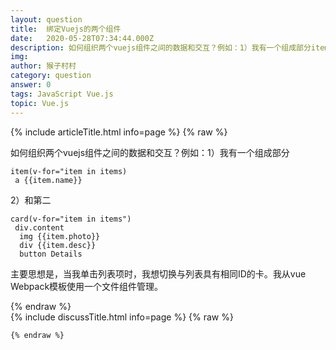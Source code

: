 ```yaml
---
layout: question
title:  绑定Vuejs的两个组件
date:   2020-05-28T07:34:44.000Z
description: 如何组织两个vuejs组件之间的数据和交互？例如：1）我有一个组成部分item(v-for="item in items) a {{item.nam...
img: 
author: 猴子村村
category: question
answer: 0
tags: JavaScript Vue.js
topic: Vue.js
---
```

<div class="article-root">
  <div class="article">
    {% include articleTitle.html info=page %}
    {% raw %}
    <div class="article-content"><p><font style="vertical-align: inherit;"><font style="vertical-align: inherit;">如何组织两个vuejs组件之间的数据和交互？</font><font style="vertical-align: inherit;">例如：1）我有一个组成部分</font></font></p>

<pre class="lang-js prettyprint prettyprinted" style=""><code><span class="pln">item</span><span class="pun">(</span><span class="pln">v</span><span class="pun">-</span><span class="kwd">for</span><span class="pun">=</span><span class="str">"</span><span class="pln">item in items</span><span class="pun">)</span><span class="pln">
 a </span><span class="pun">{{</span><span class="pln">item</span><span class="pun">.</span><span class="pln">name</span><span class="pun">}}</span></code></pre>

<p><font style="vertical-align: inherit;"><font style="vertical-align: inherit;">2）和第二</font></font></p>

<pre class="lang-js prettyprint prettyprinted" style=""><code><span class="pln">card</span><span class="pun">(</span><span class="pln">v</span><span class="pun">-</span><span class="kwd">for</span><span class="pun">=</span><span class="str">"item in items"</span><span class="pun">)</span><span class="pln">
 div</span><span class="pun">.</span><span class="pln">content
  img </span><span class="pun">{{</span><span class="pln">item</span><span class="pun">.</span><span class="pln">photo</span><span class="pun">}}</span><span class="pln">
  div </span><span class="pun">{{</span><span class="pln">item</span><span class="pun">.</span><span class="pln">desc</span><span class="pun">}}</span><span class="pln">
  button </span><span class="typ">Details</span></code></pre>

<p><font style="vertical-align: inherit;"><font style="vertical-align: inherit;">主要思想是，当我单击列表项时，我想切换与列表具有相同ID的卡。</font><font style="vertical-align: inherit;">我从vue Webpack模板使用一个文件组件管理。  </font></font></p></div>
    {% endraw %}
  </div>

  <div class="discuss-wrapper">
    {% include discussTitle.html info=page %}
    {% raw %}
    
    {% endraw %}
  </div>
<div>
